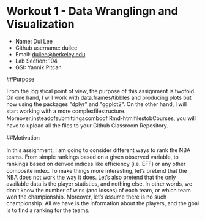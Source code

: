 # Workout 1 - Data Wranglingn and Visualization

- Name: Dui Lee
- Github username: duilee
- Email: duilee@berkeley.edu
- Lab Section: 104
- GSI: Yannik Pitcan


##Purpose

From the logistical point of view, the purpose of this assignment is twofold. On one hand, I will work with data.frames/tibbles and producing plots but now using the packages "dplyr" and "ggplot2". On the other hand, I will start working with a more complexﬁlestructure. Moreover,insteadofsubmittingacomboof Rmd-htmlﬁlestobCourses, you will have to upload all the ﬁles to your Github Classroom Repository.

##Motivation

In this assignment, I am going to consider diﬀerent ways to rank the NBA teams. From simple rankings based on a given observed variable, to rankings based on derived indices like eﬃciency (i.e. EFF) or any other composite index. To make things more interesting, let’s pretend that the NBA does not work the way it does. Let’s also pretend that the only available data is the player statistics, and nothing else. In other words, we don’t know the number of wins (and losses) of each team, or which team won the championship. Moreover, let’s assume there is no such championship. All we have is the information about the players, and the goal is to ﬁnd a ranking for the teams. 